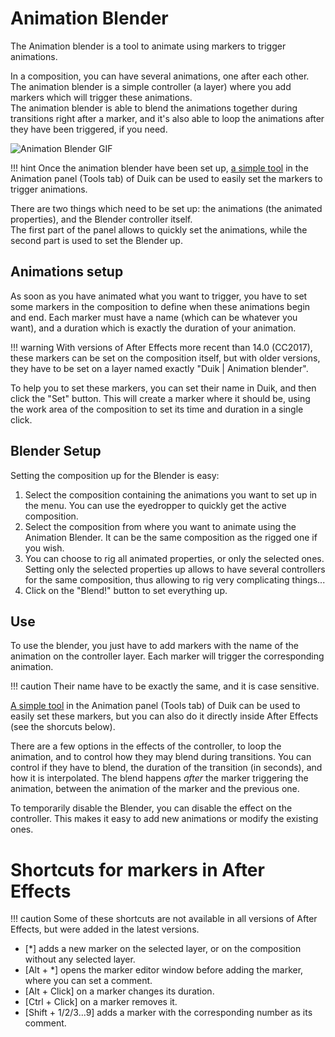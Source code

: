 # Animation Blender

The Animation blender is a tool to animate using markers to trigger animations.

In a composition, you can have several animations, one after each other.  
The animation blender is a simple controller (a layer) where you add markers which will trigger these animations.  
The animation blender is able to blend the animations together during transitions right after a marker, and it's also able to loop the animations after they have been triggered, if you need.

![Animation Blender GIF](https://rainboxprod.coop/rainbox/wp-content/uploads/animation-blender-2.gif)

!!! hint
    Once the animation blender have been set up, [a simple tool](animation-blender.md) in the Animation panel (Tools tab) of Duik can be used to easily set the markers to trigger animations.

There are two things which need to be set up: the animations (the animated properties), and the Blender controller itself.  
The first part of the panel allows to quickly set the animations, while the second part is used to set the Blender up.

## Animations setup

As soon as you have animated what you want to trigger, you have to set some markers in the composition to define when these animations begin and end. Each marker must have a name (which can be whatever you want), and a duration which is exactly the duration of your animation.

!!! warning
    With versions of After Effects more recent than 14.0 (CC2017), these markers can be set on the composition itself, but with older versions, they have to be set on a layer named exactly "Duik | Animation blender".

To help you to set these markers, you can set their name in Duik, and then click the "Set" button. This will create a marker where it should be, using the work area of the composition to set its time and duration in a single click.

## Blender Setup

Setting the composition up for the Blender is easy:  

1. Select the composition containing the animations you want to set up in the menu. You can use the eyedropper to quickly get the active composition.
2. Select the composition from where you want to animate using the Animation Blender. It can be the same composition as the rigged one if you wish.
3. You can choose to rig all animated properties, or only the selected ones. Setting only the selected properties up allows to have several controllers for the same composition, thus allowing to rig very complicating things...
4. Click on the "Blend!" button to set everything up.

## Use

To use the blender, you just have to add markers with the name of the animation on the controller layer. Each marker will trigger the corresponding animation.

!!! caution
    Their name have to be exactly the same, and it is case sensitive.

[A simple tool](animation-blender.md) in the Animation panel (Tools tab) of Duik can be used to easily set these markers, but you can also do it directly inside After Effects (see the shorcuts below).

There are a few options in the effects of the controller, to loop the animation, and to control how they may blend during transitions. You can control if they have to blend, the duration of the transition (in seconds), and how it is interpolated. The blend happens *after* the marker triggering the animation, between the animation of the marker and the previous one.

To temporarily disable the Blender, you can disable the effect on the controller. This makes it easy to add new animations or modify the existing ones.

# Shortcuts for markers in After Effects

!!! caution
    Some of these shortcuts are not available in all versions of After Effects, but were added in the latest versions.

- [*] adds a new marker on the selected layer, or on the composition without any selected layer.
- [Alt + *] opens the marker editor window before adding the marker, where you can set a comment.
- [Alt + Click] on a marker changes its duration.
- [Ctrl + Click] on a marker removes it.
- [Shift + 1/2/3...9] adds a marker with the corresponding number as its comment.
